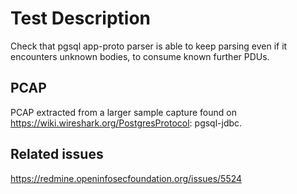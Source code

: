 # Test Description

Check that pgsql app-proto parser is able to keep parsing even if it encounters
unknown bodies, to consume known further PDUs.

## PCAP

PCAP extracted from a larger sample capture found on
https://wiki.wireshark.org/PostgresProtocol: pgsql-jdbc.

## Related issues

https://redmine.openinfosecfoundation.org/issues/5524
